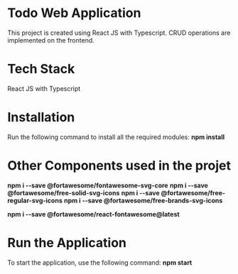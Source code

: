 # Todo Web Application
This project is created using React JS with Typescript. CRUD operations are implemented on the frontend.

# Tech Stack
React JS with Typescript

# Installation
Run the following command to install all the required modules:
**npm install**

# Other Components used in the projet
**npm i --save @fortawesome/fontawesome-svg-core**
**npm i --save @fortawesome/free-solid-svg-icons**
**npm i --save @fortawesome/free-regular-svg-icons**
**npm i --save @fortawesome/free-brands-svg-icons**

**npm i --save @fortawesome/react-fontawesome@latest**

# Run the Application
To start the application, use the following command:
**npm start**